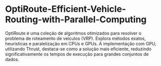 # OptiRoute-Efficient-Vehicle-Routing-with-Parallel-Computing
OptiRoute é uma coleção de algoritmos otimizados para resolver o problema de roteamento de veículos (VRP). Explora métodos exatos, heurísticas e paralelização em CPUs e GPUs. A implementação com GPU, utilizando Thrust, destaca-se como a solução mais eficiente, reduzindo significativamente os tempos de execução para grandes conjuntos de dados.
